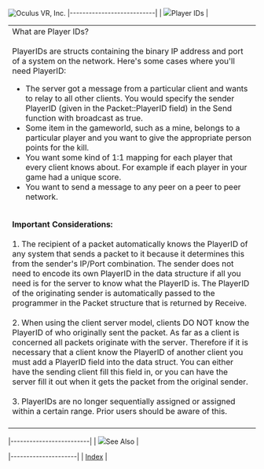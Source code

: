 ![Oculus VR, Inc.](RakNetLogo.jpg)
|---------------------------|
| ![](spacer.gif)Player IDs |

<table>
<colgroup>
<col width="100%" />
</colgroup>
<tbody>
<tr class="odd">
<td align="left">What are Player IDs?<br /><br /> PlayerIDs are structs containing the binary IP address and port of a system on the network. Here's some cases where you'll need PlayerID:<br />
<ul>
<li>The server got a message from a particular client and wants to relay to all other clients. You would specify the sender PlayerID (given in the Packet::PlayerID field) in the Send function with broadcast as true.</li>
<li>Some item in the gameworld, such as a mine, belongs to a particular player and you want to give the appropriate person points for the kill.</li>
<li>You want some kind of 1:1 mapping for each player that every client knows about. For example if each player in your game had a unique score.</li>
<li>You want to send a message to any peer on a peer to peer network.</li>
</ul>
<br /> <strong>Important Considerations:</strong><br /><br /> 1. The recipient of a packet automatically knows the PlayerID of any system that sends a packet to it because it determines this from the sender's IP/Port combination. The sender does not need to encode its own PlayerID in the data structure if all you need is for the server to know what the PlayerID is. The PlayerID of the originating sender is automatically passed to the programmer in the Packet structure that is returned by Receive.<br /><br /> 2. When using the client server model, clients DO NOT know the PlayerID of who originally sent the packet. As far as a client is concerned all packets originate with the server. Therefore if it is necessary that a client know the PlayerID of another client you must add a PlayerID field into the data struct. You can either have the sending client fill this field in, or you can have the server fill it out when it gets the packet from the original sender.<br /><br /> 3. PlayerIDs are no longer sequentially assigned or assigned within a certain range. Prior users should be aware of this.<br /><br /></td>
</tr>
</tbody>
</table>

|-------------------------|
| ![](spacer.gif)See Also |

|---------------------|
| [Index](index.html) |
